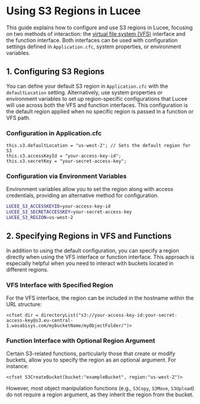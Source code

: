 
<!--
{
  "title": "Regions in Lucee",
  "id": "s3-regions",
  "related": [
    "virtual-file-system"
  ],
  "categories": [
    "s3",
    "cloud",
    "object-storage"
  ],
  "description": "Guide on configuring and interacting with specific S3 regions in Lucee using the S3 extension.",
  "keywords": [
    "Virtual File System",
    "VFS",
    "S3",
    "Regions",
    "Buckets",
    "Amazon S3",
    "Wasabi",
    "MinIO",
    "Cloud Storage"
  ]
}
-->

# Using S3 Regions in Lucee

This guide explains how to configure and use S3 regions in Lucee, focusing on two methods of interaction: the [virtual file system (VFS)](https://github.com/lucee/lucee-docs/blob/master/docs/recipes/virtual-file-system.md) interface and the function interface. Both interfaces can be used with configuration settings defined in `Application.cfc`, system properties, or environment variables.

## 1. Configuring S3 Regions

You can define your default S3 region in `Application.cfc` with the `defaultLocation` setting. Alternatively, use system properties or environment variables to set up region-specific configurations that Lucee will use across both the VFS and function interfaces. This configuration is the default region applied when no specific region is passed in a function or VFS path.

### Configuration in Application.cfc

```lucee
this.s3.defaultLocation = "us-west-2"; // Sets the default region for S3
this.s3.accessKeyId = "your-access-key-id";
this.s3.secretKey = "your-secret-access-key";
```

### Configuration via Environment Variables

Environment variables allow you to set the region along with access credentials, providing an alternative method for configuration.

```sh
LUCEE_S3_ACCESSKEYID=your-access-key-id
LUCEE_S3_SECRETACCESSKEY=your-secret-access-key
LUCEE_S3_REGION=us-west-2
```

## 2. Specifying Regions in VFS and Functions

In addition to using the default configuration, you can specify a region directly when using the VFS interface or function interface. This approach is especially helpful when you need to interact with buckets located in different regions.

### VFS Interface with Specified Region

For the VFS interface, the region can be included in the hostname within the URL structure:

```lucee
<cfset dir = directoryList("s3://your-access-key-id:your-secret-access-key@s3.eu-central-1.wasabisys.com/mybucketName/myObjectFolder/")>
```

### Function Interface with Optional Region Argument

Certain S3-related functions, particularly those that create or modify buckets, allow you to specify the region as an optional argument. For instance:

```lucee
<cfset S3CreateBucket(bucket:"exampleBucket", region:"us-west-2")>
```

However, most object manipulation functions (e.g., `S3Copy`, `S3Move`, `S3Upload`) do not require a region argument, as they inherit the region from the bucket.